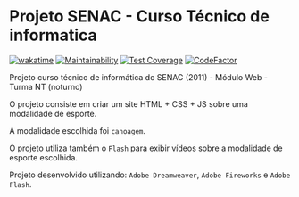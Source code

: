 # Projeto SENAC - Curso Técnico de informatica

[![wakatime](https://wakatime.com/badge/github/GuilhermeStracini/TCC-SENAC.svg)](https://wakatime.com/badge/github/GuilhermeStracini/TCC-SENAC)
[![Maintainability](https://api.codeclimate.com/v1/badges/e490bbb64bbf7e2726d4/maintainability)](https://codeclimate.com/github/GuilhermeStracini/TCC-SENAC/maintainability)
[![Test Coverage](https://api.codeclimate.com/v1/badges/e490bbb64bbf7e2726d4/test_coverage)](https://codeclimate.com/github/GuilhermeStracini/TCC-SENAC/test_coverage)
[![CodeFactor](https://www.codefactor.io/repository/github/GuilhermeStracini/TCC-SENAC/badge)](https://www.codefactor.io/repository/github/GuilhermeStracini/TCC-SENAC)

Projeto curso técnico de informática do SENAC (2011) - Módulo Web - Turma NT (noturno)

O projeto consiste em criar um site HTML + CSS + JS sobre uma modalidade de esporte.

A modalidade escolhida foi `canoagem`.

O projeto utiliza também o `Flash` para exibir vídeos sobre a modalidade de esporte escolhida.

Projeto desenvolvido utilizando: `Adobe Dreamweaver`, `Adobe Fireworks` e `Adobe Flash`.
